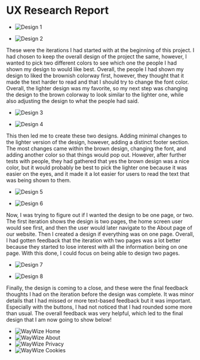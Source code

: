 # UX Research Report

- ![Design 1](images/Design1.png)

- ![Design 2](images/Design2.png)

These were the iterations I had started with at the beginning of this project. I had chosen to keep the overall design of the project the same, however, I wanted to pick two different colors to see which one the people I had shown my design to would like best. Overall, the people I had shown my design to liked the brownish colorway first, however, they thought that it made the text harder to read and that I should try to change the font color. Overall, the lighter design was my favorite, so my next step was changing the design to the brown colorway to look similar to the lighter one, while also adjusting the design to what the people had said.

- ![Design 3](images/Design3.png)

- ![Design 4](images/Design4.png)

This then led me to create these two designs. Adding minimal changes to the lighter version of the design, however, adding a distinct footer section. The most changes came within the brown design, changing the font, and adding another color so that things would pop out. However, after further tests with people, they had gathered that yes the brown design was a nice color, but it would probably be best to pick the lighter one because it was easier on the eyes, and it made it a lot easier for users to read the text that was being shown to them.

- ![Design 5](images/Design5.png)

- ![Design 6](images/Design6.png)

Now, I was trying to figure out if I wanted the design to be one page, or two. The first iteration shows the design is two pages, the home screen user would see first, and then the user would later navigate to the About page of our website. Then I created a design if everything was on one page. Overall, I had gotten feedback that the iteration with two pages was a lot better because they started to lose interest with all the information being on one page. With this done, I could focus on being able to design two pages.

- ![Design 7](images/Design7.png)

- ![Design 8](images/Design8.png)

Finally, the design is coming to a close, and these were the final feedback thoughts I had on the iteration before the design was complete. It was minor details that I had missed or more text-based feedback but it was important. Especially with the buttons, I had not noticed that I had rounded some more than usual. The overall feedback was very helpful, which led to the final design that I am now going to show below!

- ![WayWize Home](images/WayWizeHome.png)
- ![WayWize About](images/WayWizeAbout.png)
- ![WayWize Privacy](images/WayWizePrivacy.png)
- ![WayWize Cookies](images/WayWizeCookies.png)
